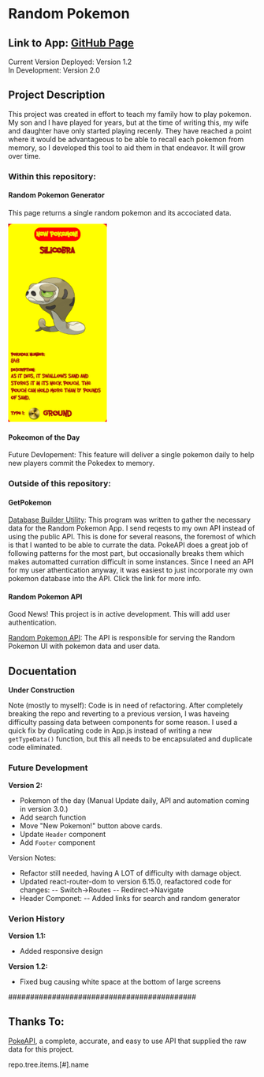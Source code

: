 # Random Pokemon

## Link to App: [GitHub Page](https://davidmiles1925.github.io/random-pokemon-react/)

Current Version Deployed: Version 1.2  
In Development: Version 2.0

## Project Description

This project was created in effort to teach my family how to play pokemon. My son and I have played for years, but at the time of writing this, my wife and daughter have only started playing recenly. They have reached a point where it would be advantageous to be able to recall each pokemon from memory, so I developed this tool to aid them in that endeavor. It will grow over time.

### Within this repository:

#### Random Pokemon Generator

This page returns a single random pokemon and its accociated data.

<img src="./src/images/readme/screenshot_v1.png" alt="draft" width="200"/>

#### Pokeomon of the Day

Future Devlopement: This feature will deliver a single pokemon daily to help new players commit the Pokedex to memory.

### Outside of this repository:

#### GetPokemon

[Database Builder Utility](https://github.com/DavidMiles1925/get-pokemon):
This program was written to gather the necessary data for the Random Pokemon App. I send reqests to my own API instead of using the public API. This is done for several reasons, the foremost of which is that I wanted to be able to currate the data. PokeAPI does a great job of following patterns for the most part, but occasionally breaks them which makes automatted curration difficult in some instances. Since I need an API for my user athentication anyway, it was easiest to just incorporate my own pokemon database into the API. Click the link for more info.

#### Random Pokemon API

Good News! This project is in active development. This will add user authentication.

[Random Pokemon API](https://github.com/DavidMiles1925/Random-Pokemon): The API is responsible for serving the Random Pokemon UI with pokemon data and user data.

## Docuentation

**Under Construction**

Note (mostly to myself): Code is in need of refactoring. After completely breaking the repo and reverting to a previous version, I was haveing difficulty passing data between components for some reason. I used a quick fix by duplicating code in App.js instead of writing a new `getTypeData()` function, but this all needs to be encapsulated and duplicate code eliminated.

### Future Development

**Version 2:**

- Pokemon of the day (Manual Update daily, API and automation coming in version 3.0.)
- Add search function
- Move "New Pokemon!" button above cards.
- Update `Header` component
- Add `Footer` component

Version Notes:

- Refactor still needed, having A LOT of difficulty with damage object.
- Updated react-router-dom to version 6.15.0, reafactored code for changes:
  -- Switch->Routes
  -- Redirect->Navigate
- Header Componet:
  -- Added links for search and random generator

### Verion History

**Version 1.1:**

- Added responsive design

**Version 1.2:**

- Fixed bug causing white space at the bottom of large screens

###########################################

## Thanks To:

[PokeAPI](https://pokeapi.co/), a complete, accurate, and easy to use API that supplied the raw data for this project.

repo.tree.items.[#].name
